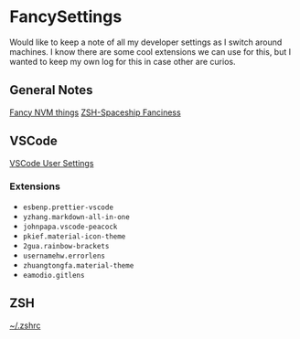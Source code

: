 # FancySettings

Would like to keep a note of all my developer settings as I switch around machines. I know there are some cool extensions we can use for this, but I wanted to keep my own log for this in case other are curios.

## General Notes
[Fancy NVM things](https://github.com/nvm-sh/nvm#installing-and-updating)
[ZSH-Spaceship Fanciness](https://medium.com/@goangle/my-awesome-zsh-weapon-2745cd34735d)

## VSCode 
[VSCode User Settings](./userSettings.json)

### Extensions
- `esbenp.prettier-vscode`
- `yzhang.markdown-all-in-one`
- `johnpapa.vscode-peacock`
- `pkief.material-icon-theme`
- `2gua.rainbow-brackets`
- `usernamehw.errorlens`
- `zhuangtongfa.material-theme`
- `eamodio.gitlens`


## ZSH
[~/.zshrc](./.zshrc)